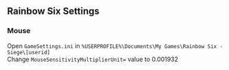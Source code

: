 ## Rainbow Six Settings  

### Mouse  

Open `GameSettings.ini` in `%USERPROFILE%\Documents\My Games\Rainbow Six - Siege\[userid]`  
Change `MouseSensitivityMultiplierUnit=` value to 0.001932  

